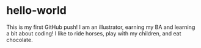 # hello-world
This is my first GitHub push!
I am an illustrator, earning my BA and learning a bit about coding! I like to ride horses, play with my children, and eat chocolate.
